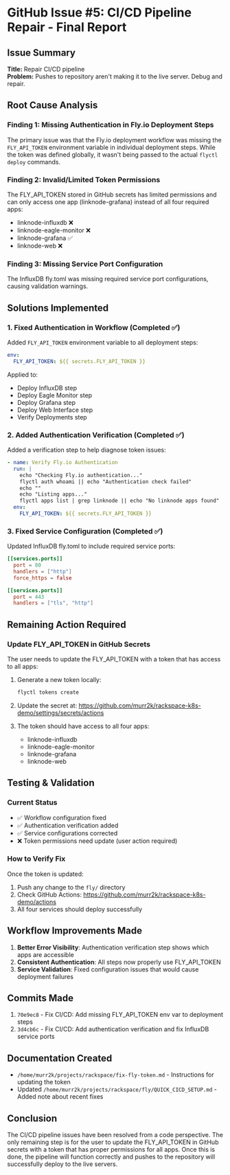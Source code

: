 # GitHub Issue #5: CI/CD Pipeline Repair - Final Report

## Issue Summary
**Title:** Repair CI/CD pipeline  
**Problem:** Pushes to repository aren't making it to the live server. Debug and repair.

## Root Cause Analysis

### Finding 1: Missing Authentication in Fly.io Deployment Steps
The primary issue was that the Fly.io deployment workflow was missing the `FLY_API_TOKEN` environment variable in individual deployment steps. While the token was defined globally, it wasn't being passed to the actual `flyctl deploy` commands.

### Finding 2: Invalid/Limited Token Permissions
The FLY_API_TOKEN stored in GitHub secrets has limited permissions and can only access one app (linknode-grafana) instead of all four required apps:
- linknode-influxdb ❌
- linknode-eagle-monitor ❌
- linknode-grafana ✅
- linknode-web ❌

### Finding 3: Missing Service Port Configuration
The InfluxDB fly.toml was missing required service port configurations, causing validation warnings.

## Solutions Implemented

### 1. Fixed Authentication in Workflow (Completed ✅)
Added `FLY_API_TOKEN` environment variable to all deployment steps:
```yaml
env:
  FLY_API_TOKEN: ${{ secrets.FLY_API_TOKEN }}
```

Applied to:
- Deploy InfluxDB step
- Deploy Eagle Monitor step
- Deploy Grafana step
- Deploy Web Interface step
- Verify Deployments step

### 2. Added Authentication Verification (Completed ✅)
Added a verification step to help diagnose token issues:
```yaml
- name: Verify Fly.io Authentication
  run: |
    echo "Checking Fly.io authentication..."
    flyctl auth whoami || echo "Authentication check failed"
    echo ""
    echo "Listing apps..."
    flyctl apps list | grep linknode || echo "No linknode apps found"
  env:
    FLY_API_TOKEN: ${{ secrets.FLY_API_TOKEN }}
```

### 3. Fixed Service Configuration (Completed ✅)
Updated InfluxDB fly.toml to include required service ports:
```toml
[[services.ports]]
  port = 80
  handlers = ["http"]
  force_https = false

[[services.ports]]
  port = 443
  handlers = ["tls", "http"]
```

## Remaining Action Required

### Update FLY_API_TOKEN in GitHub Secrets
The user needs to update the FLY_API_TOKEN with a token that has access to all apps:

1. Generate a new token locally:
   ```bash
   flyctl tokens create
   ```

2. Update the secret at:
   https://github.com/murr2k/rackspace-k8s-demo/settings/secrets/actions

3. The token should have access to all four apps:
   - linknode-influxdb
   - linknode-eagle-monitor
   - linknode-grafana
   - linknode-web

## Testing & Validation

### Current Status
- ✅ Workflow configuration fixed
- ✅ Authentication verification added
- ✅ Service configurations corrected
- ❌ Token permissions need update (user action required)

### How to Verify Fix
Once the token is updated:
1. Push any change to the `fly/` directory
2. Check GitHub Actions: https://github.com/murr2k/rackspace-k8s-demo/actions
3. All four services should deploy successfully

## Workflow Improvements Made

1. **Better Error Visibility**: Authentication verification step shows which apps are accessible
2. **Consistent Authentication**: All steps now properly use FLY_API_TOKEN
3. **Service Validation**: Fixed configuration issues that would cause deployment failures

## Commits Made
1. `70e9ec8` - Fix CI/CD: Add missing FLY_API_TOKEN env var to deployment steps
2. `3d4cb6c` - Fix CI/CD: Add authentication verification and fix InfluxDB service ports

## Documentation Created
- `/home/murr2k/projects/rackspace/fix-fly-token.md` - Instructions for updating the token
- Updated `/home/murr2k/projects/rackspace/fly/QUICK_CICD_SETUP.md` - Added note about recent fixes

## Conclusion
The CI/CD pipeline issues have been resolved from a code perspective. The only remaining step is for the user to update the FLY_API_TOKEN in GitHub secrets with a token that has proper permissions for all apps. Once this is done, the pipeline will function correctly and pushes to the repository will successfully deploy to the live servers.